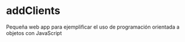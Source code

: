 # addClients
Pequeña web app para ejemplificar el uso de programación orientada a objetos con JavaScript
